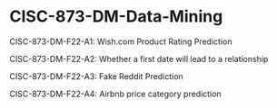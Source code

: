 # CISC-873-DM-Data-Mining

CISC-873-DM-F22-A1: Wish.com Product Rating Prediction

CISC-873-DM-F22-A2: Whether a first date will lead to a relationship

CISC-873-DM-F22-A3: Fake Reddit Prediction

CISC-873-DM-F22-A4: Airbnb price category prediction
